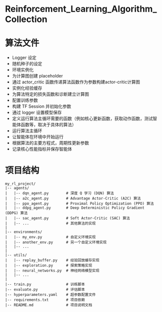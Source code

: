 # Reinforcement_Learning_Algorithm_Collection

# 算法文件
- Logger 设定
- 随机种子的设定
- 环境实例化
- 为计算图创建 placeholder
- 通过 actor_critic 函数传递算法函数作为参数构建actor-critic计算图
- 实例化经验缓存
- 为算法特定的损失函数和诊断建立计算图
- 配置训练参数
- 构建 TF Session 并初始化参数
- 通过 logger 设置模型保存
- 定义运行算法主循环需要的函数（例如核心更新函数，获取动作函数，测试智能体函数等，取决于具体的算法）
- 运行算法主循环
- 让智能体在环境中开始运行
- 根据算法的主要方程式，周期性更新参数
- 记录核心性能指标并保存智能体

# 项目结构
```text
my_rl_project/
|-- agents/
|   |-- dqn_agent.py        # 深度 Q 学习 (DQN) 算法
|   |-- a2c_agent.py        # Advantage Actor-Critic (A2C) 算法
|   |-- ppo_agent.py        # Proximal Policy Optimization (PPO) 算法
|   |-- ddpg_agent.py       # Deep Deterministic Policy Gradient (DDPG) 算法
|   |-- sac_agent.py        # Soft Actor-Critic (SAC) 算法
|   |-- ...                 # 其他算法的实现
|
|-- environments/
|   |-- my_env.py           # 自定义环境实现
|   |-- another_env.py      # 另一个自定义环境实现
|   |-- ...
|
|-- utils/
|   |-- replay_buffer.py    # 经验回放缓存实现
|   |-- exploration.py      # 探索策略实现
|   |-- neural_networks.py  # 神经网络模型实现
|   |-- ...
|
|-- train.py                # 训练脚本
|-- evaluate.py             # 评估脚本
|-- hyperparameters.yaml    # 超参数配置文件
|-- requirements.txt        # 项目依赖
|-- README.md               # 项目说明文档
```